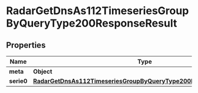

# RadarGetDnsAs112TimeseriesGroupByQueryType200ResponseResult


## Properties

| Name | Type | Description | Notes |
|------------ | ------------- | ------------- | -------------|
|**meta** | **Object** |  |  |
|**serie0** | [**RadarGetDnsAs112TimeseriesGroupByQueryType200ResponseResultSerie0**](RadarGetDnsAs112TimeseriesGroupByQueryType200ResponseResultSerie0.md) |  |  |



